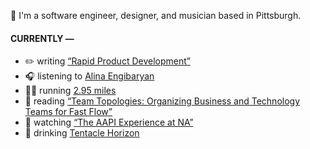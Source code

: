 👋 I'm a software engineer, designer, and musician based in Pittsburgh.

#### CURRENTLY —

* ✏️ writing [“Rapid Product Development”](https://amoscato.com/journal/rapid-product-development/)
* 🎧 listening to [Alina Engibaryan](https://www.last.fm/music/Alina+Engibaryan/_/Lullaby)
* 🏃‍♂️ running [2.95 miles](https://www.strava.com/activities/5828699390)
* 📘 reading [“Team Topologies: Organizing Business and Technology Teams for Fast Flow”](https://www.goodreads.com/book/show/44135420-team-topologies)
* 🍿 watching [“The AAPI Experience at NA”](https://youtu.be/uiccwNSOGjU)
* 🍺 drinking [Tentacle Horizon](https://untappd.com/user/namoscato/checkin/1067867693)
